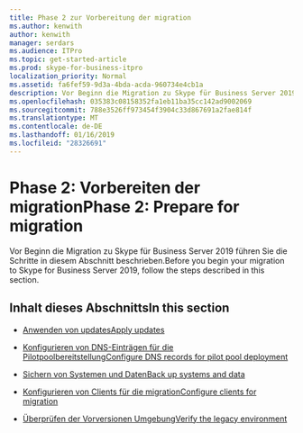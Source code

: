 ```yaml
---
title: Phase 2 zur Vorbereitung der migration
ms.author: kenwith
author: kenwith
manager: serdars
ms.audience: ITPro
ms.topic: get-started-article
ms.prod: skype-for-business-itpro
localization_priority: Normal
ms.assetid: fa6fef59-9d3a-4bda-acda-960734e4cb1a
description: Vor Beginn die Migration zu Skype für Business Server 2019 führen Sie die Schritte in diesem Abschnitt beschrieben.
ms.openlocfilehash: 035383c08158352fa1eb11ba35cc142ad9002069
ms.sourcegitcommit: 788e3526ff973454f3904c33d867691a2fae814f
ms.translationtype: MT
ms.contentlocale: de-DE
ms.lasthandoff: 01/16/2019
ms.locfileid: "28326691"
---
```

# <a name="phase-2-prepare-for-migration"></a><span data-ttu-id="daea7-103">Phase 2: Vorbereiten der migration</span><span class="sxs-lookup"><span data-stu-id="daea7-103">Phase 2: Prepare for migration</span></span>

<span data-ttu-id="daea7-104">Vor Beginn die Migration zu Skype für Business Server 2019 führen Sie die Schritte in diesem Abschnitt beschrieben.</span><span class="sxs-lookup"><span data-stu-id="daea7-104">Before you begin your migration to Skype for Business Server 2019, follow the steps described in this section.</span></span>
  
## <a name="in-this-section"></a><span data-ttu-id="daea7-105">Inhalt dieses Abschnitts</span><span class="sxs-lookup"><span data-stu-id="daea7-105">In this section</span></span>

- [<span data-ttu-id="daea7-106">Anwenden von updates</span><span class="sxs-lookup"><span data-stu-id="daea7-106">Apply updates</span></span>](apply-updates.md)
    
- [<span data-ttu-id="daea7-107">Konfigurieren von DNS-Einträgen für die Pilotpoolbereitstellung</span><span class="sxs-lookup"><span data-stu-id="daea7-107">Configure DNS records for pilot pool deployment</span></span>](configure-dns-records-for-pilot-pool-deployment.md)
    
- [<span data-ttu-id="daea7-108">Sichern von Systemen und Daten</span><span class="sxs-lookup"><span data-stu-id="daea7-108">Back up systems and data</span></span>](back-up-systems-and-data.md)
    
- [<span data-ttu-id="daea7-109">Konfigurieren von Clients für die migration</span><span class="sxs-lookup"><span data-stu-id="daea7-109">Configure clients for migration</span></span>](configure-clients-for-migration.md)
    
- [<span data-ttu-id="daea7-110">Überprüfen der Vorversionen Umgebung</span><span class="sxs-lookup"><span data-stu-id="daea7-110">Verify the legacy environment</span></span>](verify-environment.md)
    

